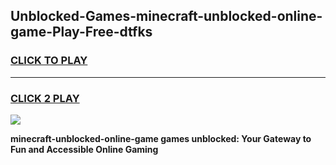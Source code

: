 
## Unblocked-Games-minecraft-unblocked-online-game-Play-Free-dtfks
<h3>
<a href="https://premium76.site?title=minecraft-unblocked-online-game&ref=20A">CLICK TO PLAY</a></h3>
<hr>

<h3>
<a href="https://premium76.site?title=minecraft-unblocked-online-game&ref=20A">CLICK 2 PLAY</a>
  
</h3>

<a href="https://premium76.site?title=minecraft-unblocked-online-game&ref=20A"><img src="https://clearcache.store/games.png"></a>


**minecraft-unblocked-online-game games unblocked: Your Gateway to Fun and Accessible Online Gaming**
